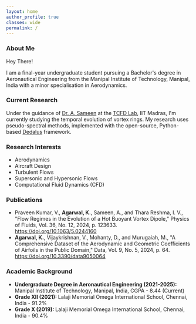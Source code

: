 ```yaml
---
layout: home
author_profile: true
classes: wide
permalink: /
---
```


<h3  class="archive__st">About Me</h3>

<div class="textp">
  <p>Hey There!</p>
</div>
<div class="textp">
  <p>I am a final-year undergraduate student pursuing a Bachelor's degree in Aeronautical Engineering from the Manipal Institute of Technology, Manipal, India with a minor specialisation in Aerodynamics.</p>
</div>

<h3  class="archive__st">Current Research</h3>
<div class="textp">
  <p>Under the guidance of <a href="https://home.iitm.ac.in/sameen/">Dr. A. Sameen</a> at the <a href="https://home.iitm.ac.in/sameen/research_projects.html">TCFD Lab</a>, IIT Madras, I'm currently studying the temporal evolution of vortex rings. My research uses pseudo-spectral methods, implemented with the open-source, Python-based <a href="https://dedalus-project.org/">Dedalus</a> framework.</p>

  <p></p>
</div> 

<h3  class="archive__st">Research Interests</h3>

<div class="textp">
<ul>
<li> Aerodynamics </li>
<li> Aircraft Design </li>
<li> Turbulent Flows </li>
<li> Supersonic and Hypersonic Flows </li>
<li> Computational Fluid Dynamics (CFD) </li>
</ul>
</div>

<h3  class="archive__st">Publications</h3>

<div class="text1">
<ul>
<li> Praveen Kumar, V., <b>Agarwal, K.</b>, Sameen, A., and Thara Reshma, I. V., "Flow Regimes in the Evolution of a Hot Buoyant Vortex Dipole," Physics of Fluids, Vol. 36,
 No. 12, 2024, p. 123633. <a href="https://doi.org/10.1063/5.0244160"> https://doi.org/10.1063/5.0244160</a> </li> 
<li> <b>Agarwal, K.</b>, Vijaykrishnan, V., Mohanty, D., and Murugaiah, M., "A Comprehensive Dataset of the Aerodynamic and Geometric Coefficients of Airfoils in the Public Domain,"
  Data, Vol. 9, No. 5, 2024, p. 64. <a href="https://doi.org/10.3390/data9050064"> https://doi.org/10.3390/data9050064</a> </li>
</ul>
</div>

<h3  class="archive__st">Academic Background</h3>

<div class="text1">
<ul>
<li> <b> Undergraduate Degree in Aeronautical Engineering (2021-2025): </b> Manipal Institute of Technology, Manipal, India, CGPA - 8.44 (Current) </li>
<li> <b> Grade XII (2021): </b> Lalaji Memorial Omega International School, Chennai, India - 91.2% </li>
<li> <b> Grade X (2019): </b> Lalaji Memorial Omega International School, Chennai, India - 90.4%</li>
</ul>
</div>

